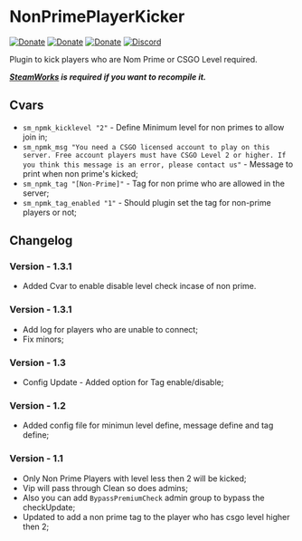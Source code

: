 # NonPrimePlayerKicker
[![Donate](https://cdn2.iconfinder.com/data/icons/social-icons-circular-color/512/paypal-64.png)](https://www.paypal.me/Shivam169)  [![Donate](https://cdn2.iconfinder.com/data/icons/social-icons-circular-color/512/paytm-64.png)](https://drive.google.com/file/d/1ks_B3s9dNk_RPkDVf1DL1ITKe0mnrTRk/view)  [![Donate](https://cdn.iconscout.com/icon/free/png-64/upi-bhim-transfer-1795405-1522773.png)](https://drive.google.com/open?id=1VYYThJS78Pp6yyIU0lCIC4j7ef5a4G0l)  [![Discord](https://cdn3.iconfinder.com/data/icons/logos-and-brands-adobe/512/91_Discord-64.png)](https://discord.gg/HcCFa8q)  

Plugin to kick players who are Nom Prime or CSGO Level required.

***[SteamWorks](https://forums.alliedmods.net/showthread.php?t=229556) is required if you want to recompile it.***

## Cvars
- `sm_npmk_kicklevel "2"` - Define Minimum level for non primes to allow join in;
- `sm_npmk_msg "You need a CSGO licensed account to play on this server. Free account players must have CSGO Level 2 or higher. If you think this message is an error, please contact us"` - Message to print when non prime's kicked;
- `sm_npmk_tag "[Non-Prime]"` - Tag for non prime who are allowed in the server;
- `sm_npmk_tag_enabled "1"` - Should plugin set the tag for non-prime players or not;

## Changelog
### Version - 1.3.1
- Added Cvar to enable disable level check incase of non prime.

### Version - 1.3.1
- Add log for players who are unable to connect;
- Fix minors;

### Version - 1.3
- Config Update - Added option for Tag enable/disable;

### Version - 1.2
- Added config file for minimun level define, message define and tag define;

### Version - 1.1
- Only Non Prime Players with level less then 2 will be kicked;
- Vip will pass through Clean so does admins;
- Also you can add `BypassPremiumCheck` admin group to bypass the checkUpdate;
- Updated to add a non prime tag to the player who has csgo level higher then 2;
